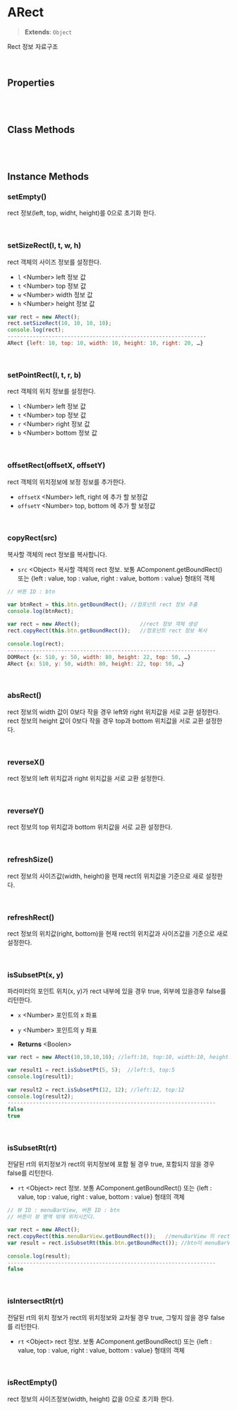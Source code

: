 # ARect
> **Extends**: `Object`

Rect 정보 자료구조

<br/>

## Properties

<br/>
<br/>

## Class Methods

<br/>
<br/>

## Instance Methods

### setEmpty()

rect 정보(left, top, widht, height)를 0으로 초기화 한다.

<br/>

### setSizeRect(l, t, w, h)

rect 객체의 사이즈 정보를 설정한다.

- `l` \<Number> left 정보 값
- `t` \<Number> top 정보 값
- `w` \<Number> width 정보 값
- `h` \<Number> height 정보 값

```js
var rect = new ARect();
rect.setSizeRect(10, 10, 10, 10);
console.log(rect);
---------------------------------------------------------------
ARect {left: 10, top: 10, width: 10, height: 10, right: 20, …}
```

<br/>

### setPointRect(l, t, r, b)

rect 객체의 위치 정보를 설정한다.

- `l` \<Number> left 정보 값
- `t` \<Number> top 정보 값
- `r` \<Number> right 정보 값
- `b` \<Number> bottom 정보 값

<br/>

### offsetRect(offsetX, offsetY)

rect 객체의 위치정보에 보정 정보를 추가한다.

- `offsetX` \<Number> left, right 에 추가 할 보정값
- `offsetY` \<Number> top, bottom 에 추가 할 보정값



<br/>

### copyRect(src)

복사할 객체의 rect 정보를 복사합니다.

- `src` \<Object> 복사할 객체의 rect 정보. 보통 AComponent.getBoundRect() 또는 
  {left : value, top : value, right : value, bottom : value} 형태의 객체

```js
// 버튼 ID : btn

var btnRect = this.btn.getBoundRect(); //컴포넌트 rect 정보 추출
console.log(btnRect);
	
var rect = new ARect();                   //rect 정보 객체 생성
rect.copyRect(this.btn.getBoundRect());   //컴포넌트 rect 정보 복사
	
console.log(rect);
------------------------------------------------------------------
DOMRect {x: 510, y: 50, width: 80, height: 22, top: 50, …}
ARect {x: 510, y: 50, width: 80, height: 22, top: 50, …}
```

<br/>

### absRect()

rect 정보의 width 값이 0보다 작을 경우 left와 right 위치값을 서로 교환 설정한다.
rect 정보의 height 값이 0보다 작을 경우 top과 bottom 위치값을 서로 교환 설정한다.

<br/>

### reverseX()

rect 정보의 left 위치값과 right 위치값을 서로 교환 설정한다.

<br/>

### reverseY()

rect 정보의 top 위치값과 bottom 위치값을 서로 교환 설정한다.

<br/>

### refreshSize()

rect 정보의 사이즈값(width, height)을 현재 rect의 위치값을 기준으로 새로 설정한다.

<br/>

### refreshRect()

rect 정보의 위치값(right, bottom)을 현재 rect의 위치값과 사이즈값을 기준으로 새로 설정한다.

<br/>

### isSubsetPt(x, y)

파라미터의 포인트 위치(x, y)가 rect 내부에 있을 경우 true, 외부에 있을경우 false를 리턴한다.

- `x` \<Number> 포인트의 x 좌표
- `y` \<Number> 포인트의 y 좌표

- **Returns** \<Boolen> 

```js
var rect = new ARect(10,10,10,10); //left:10, top:10, width:10, height:10

var result1 = rect.isSubsetPt(5, 5);  //left:5, top:5
console.log(result1);
	
var result2 = rect.isSubsetPt(12, 12); //left:12, top:12
console.log(result2);
------------------------------------------------------------------
false
true
```

<br/>

### isSubsetRt(rt)

전달된 rt의 위치정보가 rect의 위치정보에 포함 될 경우 true, 포함되지 않을 경우 false를 리턴한다.

- `rt` \<Object> rect 정보. 보통 AComponent.getBoundRect() 또는 {left : value, top : value, right : value, bottom : value} 형태의 객체

```js
// 뷰 ID : menuBarView, 버튼 ID : btn
// 버튼이 뷰 영역 밖에 위치시킨다.

var rect = new ARect();
rect.copyRect(this.menuBarView.getBoundRect());   //menuBarView 의 rect 정보를 복사한다.
var result = rect.isSubsetRt(this.btn.getBoundRect()); //btn이 menuBarView 영역내 있는지 확인한다.
	
console.log(result);
------------------------------------------------------------------
false
```

<br/>

### isIntersectRt(rt)

전달된 rt의 위치 정보가 rect의 위치정보와 교차될 경우 true, 그렇지 않을 경우 false를 리턴한다.

- `rt` \<Object> rect 정보. 보통 AComponent.getBoundRect() 또는 {left : value, top : value, right : value, bottom : value} 형태의 객체

<br/>

### isRectEmpty()

rect 정보의 사이즈정보(width, height) 값을 0으로 초기화 한다.

<br/>
